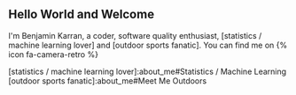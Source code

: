 ## Hello World and Welcome

I'm Benjamin Karran, a coder, software quality enthusiast, [statistics / machine learning lover] and [outdoor sports fanatic].
You can find me on {% icon fa-camera-retro %}

[statistics / machine learning lover]:about_me#Statistics / Machine Learning
[outdoor sports fanatic]:about_me#Meet Me Outdoors

